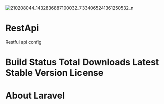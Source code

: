 ![210208044_1432836887100032_7334065241361250532_n](https://user-images.githubusercontent.com/72750941/125191475-760b6f80-e264-11eb-9443-2380e0060b25.jpg)
# RestApi
Restful api config


# Build Status Total Downloads Latest Stable Version License

# About Laravel
